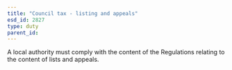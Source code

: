 ```yaml
---
title: "Council tax - listing and appeals"
esd_id: 2827
type: duty
parent_id:  
---
```


A local authority must comply with the content of the Regulations relating to the content of lists and appeals.

